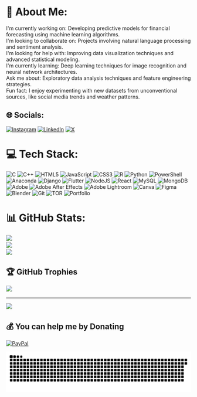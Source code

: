 # 💫 About Me:
I'm currently working on: Developing predictive models for financial forecasting using machine learning algorithms.<br>I'm looking to collaborate on: Projects involving natural language processing and sentiment analysis.<br>I'm looking for help with: Improving data visualization techniques and advanced statistical modeling.<br>I'm currently learning: Deep learning techniques for image recognition and neural network architectures.<br>Ask me about: Exploratory data analysis techniques and feature engineering strategies.<br>Fun fact: I enjoy experimenting with new datasets from unconventional sources, like social media trends and weather patterns.


## 🌐 Socials:
[![Instagram](https://img.shields.io/badge/Instagram-%23E4405F.svg?logo=Instagram&logoColor=white)](https://instagram.com/amithviswas_reddy) [![LinkedIn](https://img.shields.io/badge/LinkedIn-%230077B5.svg?logo=linkedin&logoColor=white)](https://linkedin.com/in/amith-viswas-reddy) [![X](https://img.shields.io/badge/X-black.svg?logo=X&logoColor=white)](https://x.com/amithviswas0909) 

# 💻 Tech Stack:
![C](https://img.shields.io/badge/c-%2300599C.svg?style=for-the-badge&logo=c&logoColor=white) ![C++](https://img.shields.io/badge/c++-%2300599C.svg?style=for-the-badge&logo=c%2B%2B&logoColor=white) ![HTML5](https://img.shields.io/badge/html5-%23E34F26.svg?style=for-the-badge&logo=html5&logoColor=white) ![JavaScript](https://img.shields.io/badge/javascript-%23323330.svg?style=for-the-badge&logo=javascript&logoColor=%23F7DF1E) ![CSS3](https://img.shields.io/badge/css3-%231572B6.svg?style=for-the-badge&logo=css3&logoColor=white) ![R](https://img.shields.io/badge/r-%23276DC3.svg?style=for-the-badge&logo=r&logoColor=white) ![Python](https://img.shields.io/badge/python-3670A0?style=for-the-badge&logo=python&logoColor=ffdd54) ![PowerShell](https://img.shields.io/badge/PowerShell-%235391FE.svg?style=for-the-badge&logo=powershell&logoColor=white) ![Anaconda](https://img.shields.io/badge/Anaconda-%2344A833.svg?style=for-the-badge&logo=anaconda&logoColor=white) ![Django](https://img.shields.io/badge/django-%23092E20.svg?style=for-the-badge&logo=django&logoColor=white) ![Flutter](https://img.shields.io/badge/Flutter-%2302569B.svg?style=for-the-badge&logo=Flutter&logoColor=white) ![NodeJS](https://img.shields.io/badge/node.js-6DA55F?style=for-the-badge&logo=node.js&logoColor=white) ![React](https://img.shields.io/badge/react-%2320232a.svg?style=for-the-badge&logo=react&logoColor=%2361DAFB) ![MySQL](https://img.shields.io/badge/mysql-4479A1.svg?style=for-the-badge&logo=mysql&logoColor=white) ![MongoDB](https://img.shields.io/badge/MongoDB-%234ea94b.svg?style=for-the-badge&logo=mongodb&logoColor=white) ![Adobe](https://img.shields.io/badge/adobe-%23FF0000.svg?style=for-the-badge&logo=adobe&logoColor=white) ![Adobe After Effects](https://img.shields.io/badge/Adobe%20After%20Effects-9999FF.svg?style=for-the-badge&logo=Adobe%20After%20Effects&logoColor=white) ![Adobe Lightroom](https://img.shields.io/badge/Adobe%20Lightroom-31A8FF.svg?style=for-the-badge&logo=Adobe%20Lightroom&logoColor=white) ![Canva](https://img.shields.io/badge/Canva-%2300C4CC.svg?style=for-the-badge&logo=Canva&logoColor=white) ![Figma](https://img.shields.io/badge/figma-%23F24E1E.svg?style=for-the-badge&logo=figma&logoColor=white) ![Blender](https://img.shields.io/badge/blender-%23F5792A.svg?style=for-the-badge&logo=blender&logoColor=white) ![Git](https://img.shields.io/badge/git-%23F05033.svg?style=for-the-badge&logo=git&logoColor=white) ![TOR](https://img.shields.io/badge/tor-%237E4798.svg?style=for-the-badge&logo=tor-project&logoColor=white) ![Portfolio](https://img.shields.io/badge/Portfolio-%23000000.svg?style=for-the-badge&logo=firefox&logoColor=#FF7139)
# 📊 GitHub Stats:
![](https://github-readme-stats.vercel.app/api?username=amithviswas&theme=dark&hide_border=false&include_all_commits=true&count_private=false)<br/>
![](https://github-readme-streak-stats.herokuapp.com/?user=amithviswas&theme=dark&hide_border=false)<br/>
![](https://github-readme-stats.vercel.app/api/top-langs/?username=amithviswas&theme=dark&hide_border=false&include_all_commits=true&count_private=false&layout=compact)

## 🏆 GitHub Trophies
![](https://github-profile-trophy.vercel.app/?username=amithviswas&theme=radical&no-frame=false&no-bg=false&margin-w=4)

---
[![](https://visitcount.itsvg.in/api?id=amithviswas&icon=2&color=0)](https://visitcount.itsvg.in)

  ## 💰 You can help me by Donating
  [![PayPal](https://img.shields.io/badge/PayPal-00457C?style=for-the-badge&logo=paypal&logoColor=white)](https://paypal.me/amithviswas) 

  
<picture>
  <source media="(prefers-color-scheme: dark)" srcset="https://github.com/amithviswas/amithviswas/blob/output/github-contribution-grid-snake.svg">
  <source media="(prefers-color-scheme: light)" srcset="https://github.com/amithviswas/amithviswas/blob/output/github-contribution-grid-snake-dark.svg">
  <img alt="github-snake" src="https://github.com/amithviswas/amithviswas/blob/output/github-contribution-grid-snake-dark.svg">
</picture>

  
<!-- Proudly created with GPRM ( https://gprm.itsvg.in ) -->
